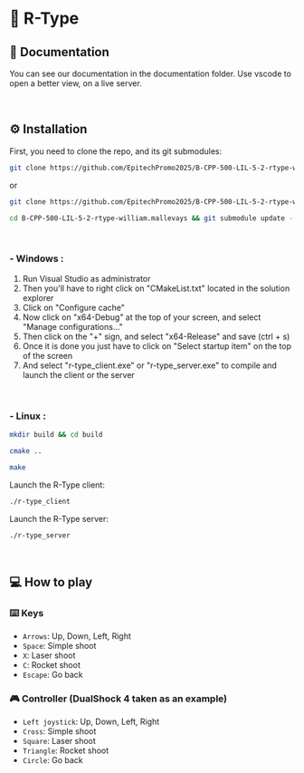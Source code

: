 # 👾 R-Type

## 📖 Documentation
You can see our documentation in the documentation folder. Use vscode to open a better view, on a live server.

<br/>

## ⚙️ Installation
First, you need to clone the repo, and its git submodules:
```sh
git clone https://github.com/EpitechPromo2025/B-CPP-500-LIL-5-2-rtype-william.mallevays.git --recurse-submodules
```
or
```sh
git clone https://github.com/EpitechPromo2025/B-CPP-500-LIL-5-2-rtype-william.mallevays.git
```
```sh
cd B-CPP-500-LIL-5-2-rtype-william.mallevays && git submodule update --init --recursive
```


<br/>

### - Windows : 
1. Run Visual Studio as administrator
2. Then you'll have to right click on "CMakeList.txt" located in the solution explorer
3. Click on "Configure cache"
4. Now click on "x64-Debug" at the top of your screen, and select "Manage configurations..."
5. Then click on the "+" sign, and select "x64-Release" and save (ctrl + s)
6. Once it is done you just have to click on "Select startup item" on the top of the screen
7. And select "r-type_client.exe" or "r-type_server.exe" to compile and launch the client or the server

<br/>


### - Linux :
```sh
mkdir build && cd build
```
```sh
cmake ..
```
```sh
make
```

Launch the R-Type client:
```sh
./r-type_client
```

Launch the R-Type server:
```sh
./r-type_server
```

<br/>


## 💻 How to play

### ⌨️ Keys
- `Arrows`: Up, Down, Left, Right
- `Space`: Simple shoot
- `X`: Laser shoot
- `C`: Rocket shoot
- `Escape`: Go back
### 🎮 Controller (DualShock 4 taken as an example)
- `Left joystick`: Up, Down, Left, Right
- `Cross`: Simple shoot
- `Square`: Laser shoot
- `Triangle`: Rocket shoot
- `Circle`: Go back
